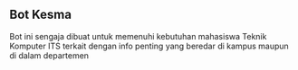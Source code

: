 ## Bot Kesma

Bot ini sengaja dibuat untuk memenuhi kebutuhan mahasiswa Teknik Komputer ITS terkait dengan info penting yang beredar di kampus maupun di dalam departemen
